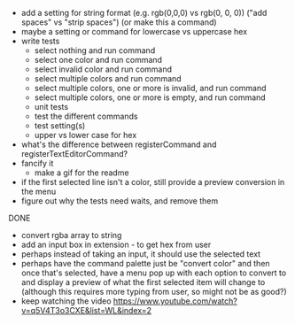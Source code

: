 * add a setting for string format (e.g. rgb(0,0,0) vs rgb(0, 0, 0)) ("add spaces" vs "strip spaces") (or make this a command)
* maybe a setting or command for lowercase vs uppercase hex
* write tests
  * select nothing and run command
  * select one color and run command
  * select invalid color and run command
  * select multiple colors and run command
  * select multiple colors, one or more is invalid, and run command
  * select multiple colors, one or more is empty, and run command
  * unit tests
  * test the different commands
  * test setting(s)
  * upper vs lower case for hex
* what's the difference between registerCommand and registerTextEditorCommand?
* fancify it
  * make a gif for the readme
* if the first selected line isn't a color, still provide a preview conversion in the menu
* figure out why the tests need waits, and remove them

DONE
* convert rgba array to string
* add an input box in extension - to get hex from user
* perhaps instead of taking an input, it should use the selected text
* perhaps have the command palette just be "convert color" and then once that's selected, have a menu pop up with each option to convert to and display a preview of what the first selected item will change to (although this requires more typing from user, so might not be as good?)
* keep watching the video https://www.youtube.com/watch?v=q5V4T3o3CXE&list=WL&index=2
